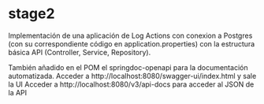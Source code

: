 # stage2

Implementación de una aplicación de Log Actions con conexion a Postgres (con su correspondiente 
código en application.properties) con la estructura básica API (Controller, Service, Repository).

También añadido en el POM el springdoc-openapi para la documentación automatizada.
Acceder a http://localhost:8080/swagger-ui/index.html y sale la UI
Acceder a http://localhost:8080/v3/api-docs para acceder al JSON de la API
